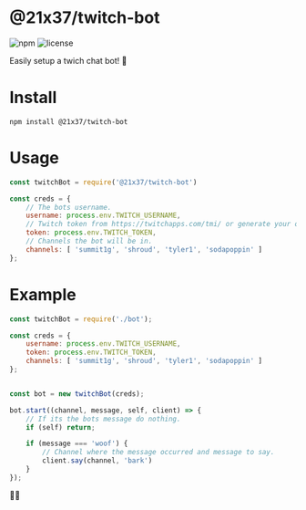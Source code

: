 # @21x37/twitch-bot
![npm](https://img.shields.io/npm/v/@21x37/twitch-bot.svg?style=popout)
![license](https://img.shields.io/github/license/21x37/twitch.svg)

Easily setup a twich chat bot! 💬

# Install
```
npm install @21x37/twitch-bot
```

# Usage

```js
const twitchBot = require('@21x37/twitch-bot')

const creds = {
    // The bots username.
    username: process.env.TWITCH_USERNAME,
    // Twitch token from https://twitchapps.com/tmi/ or generate your own with your own backend.
    token: process.env.TWITCH_TOKEN,
    // Channels the bot will be in.
    channels: [ 'summit1g', 'shroud', 'tyler1', 'sodapoppin' ]
};
```

# Example

```js
const twitchBot = require('./bot');

const creds = {
    username: process.env.TWITCH_USERNAME,
    token: process.env.TWITCH_TOKEN,
    channels: [ 'summit1g', 'shroud', 'tyler1', 'sodapoppin' ]
};


const bot = new twitchBot(creds);

bot.start((channel, message, self, client) => {
    // If its the bots message do nothing.
    if (self) return;

    if (message === 'woof') {
        // Channel where the message occurred and message to say.
        client.say(channel, 'bark')
    } 
});		
```

🤖💬
